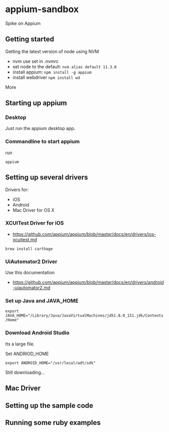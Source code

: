 # appium-sandbox
Spike on Appium

## Getting started

Getting the latest version of node using NVM

* nvm use set in .nvmrc
* set node to the default: ```nvm alias default 11.3.0```
* install appium: ```npm install -g appium```
* install webdriver ```npm install wd```

More 

## Starting up appium

### Desktop 
Just run the appium desktop app. 

### Commandline to start appium
run    

```appium```

## Setting up several drivers
Drivers for:
* iOS
* Android
* Mac Driver for OS X


### XCUITest Driver for iOS

* https://github.com/appium/appium/blob/master/docs/en/drivers/ios-xcuitest.md

```brew install carthage```

### UiAutomator2 Driver

Use this documentation

* https://github.com/appium/appium/blob/master/docs/en/drivers/android-uiautomator2.md

### Set up Java and JAVA_HOME

```export JAVA_HOME="/Library/Java/JavaVirtualMachines/jdk1.8.0_151.jdk/Contents/Home"```

### Download Android Studio

Its a large file. 

Set ANDRIOD_HOME

```export ANDROID_HOME="/usr/local/adt/sdk"```

Still downloading...

## Mac Driver 

## Setting up the sample code

## Running some ruby examples


